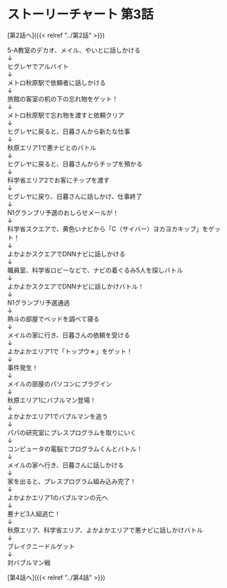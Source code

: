 # ストーリーチャート 第3話
[第2話へ]({{< relref "../第2話" >}})

5-A教室のデカオ、メイル、やいとに話しかける<br />
↓<br />
ヒグレヤでアルバイト<br />
↓<br />
メトロ秋原駅で依頼者に話しかける<br />
↓<br />
旅館の客室の机の下の忘れ物をゲット！<br />
↓<br />
メトロ秋原駅で忘れ物を渡すと依頼クリア<br />
↓<br />
ヒグレヤに戻ると、日暮さんから新たな仕事<br />
↓<br />
秋原エリア1で悪ナビとのバトル<br />
↓<br />
ヒグレヤに戻ると、日暮さんからチップを預かる<br />
↓<br />
科学省エリア2でお客にチップを渡す<br />
↓<br />
ヒグレヤに戻り、日暮さんに話しかけ、仕事終了<br />
↓<br />
N1グランプリ予選のおしらせメールが！<br />
↓<br />
科学省スクエアで、黄色いナビから「C（サイバー）ヨカヨカキップ」をゲット！<br />
↓<br />
よかよかスクエアでDNNナビに話しかける<br />
↓<br />
職員室、科学省ロビーなどで、ナビの着ぐるみ5人を探しバトル<br />
↓<br />
よかよかスクエアでDNNナビに話しかけバトル！<br />
↓<br />
N1グランプリ予選通過<br />
↓<br />
熱斗の部屋でベッドを調べて寝る<br />
↓<br />
メイルの家に行き、日暮さんの依頼を受ける<br />
↓<br />
よかよかエリア1で「トップウ＊」をゲット！<br />
↓<br />
事件発生！<br />
↓<br />
メイルの部屋のパソコンにプラグイン<br />
↓<br />
秋原エリア1にバブルマン登場！<br />
↓<br />
よかよかエリア1でバブルマンを追う<br />
↓<br />
パパの研究室にプレスプログラムを取りにいく<br />
↓<br />
コンピュータの電脳でプログラムくんとバトル！<br />
↓<br />
メイルの家へ行き、日暮さんに話しかける<br />
↓<br />
家を出ると、プレスプログラム組み込み完了！<br />
↓<br />
よかよかエリア1のバブルマンの元へ<br />
↓<br />
悪ナビ3人組逃亡！<br />
↓<br />
秋原エリア、科学省エリア、よかよかエリアで悪ナビに話しかけバトル<br />
↓<br />
ブレイクニードルゲット<br />
↓<br />
対バブルマン戦

[第4話へ]({{< relref "../第4話" >}})
